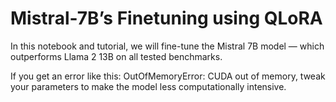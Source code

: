 # Mistral-7B’s Finetuning using QLoRA      

In this notebook and tutorial, we will fine-tune the Mistral 7B model — which outperforms Llama 2 13B on all tested benchmarks.

If you get an error like this: OutOfMemoryError: CUDA out of memory, tweak your parameters to make the model less computationally intensive.

